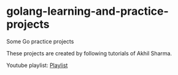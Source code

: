 # golang-learning-and-practice-projects

Some Go practice projects

These projects are created by following tutorials of Akhil Sharma.

Youtube playlist: [Playlist](https://www.youtube.com/playlist?list=PL5dTjWUk_cPYztKD7WxVFluHvpBNM28N9)
